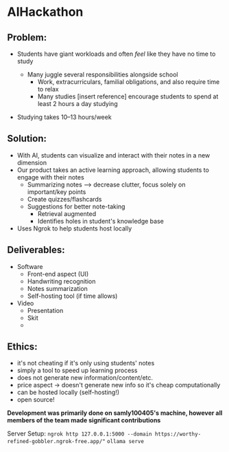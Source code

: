# AIHackathon

## Problem:
- Students have giant workloads and often *feel* like they have no time to study
    - Many juggle several responsibilities alongside school
        - Work, extracurriculars, familial obligations, and also require time to relax
        - Many studies [insert reference] encourage students to spend at least 2 hours a day studying 
  
-  Studying takes 10–13 hours/week


## Solution:
- With AI, students can visualize and interact with their notes in a new dimension
- Our product takes an active learning approach, allowing students to engage with their notes
    - Summarizing notes --> decrease clutter, focus solely on important/key points
    - Create quizzes/flashcards
    - Suggestions for better note-taking
        - Retrieval augmented
        - Identifies holes in student's knowledge base
- Uses Ngrok to help students host locally 


## Deliverables: 
  - Software
      - Front-end aspect (UI)
      - Handwriting recognition
      - Notes summarization
      - Self-hosting tool (if time allows) 
  - Video
      - Presentation
      - Skit
      - 

## Ethics:
  - it's not cheating if it's only using students' notes
  - simply a tool to speed up learning process
  - does not generate new information/content/etc.
  - price aspect -> doesn't generate new info so it's cheap computationally
  - can be hosted locally (self-hosting!)
  - open source!

**Development was primarily done on samly100405's machine, however all members of the team made significant contributions**

Server Setup:
`ngrok http 127.0.0.1:5000 --domain https://worthy-refined-gobbler.ngrok-free.app/"`
`ollama serve`
